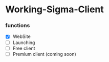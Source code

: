 # Working-Sigma-Client

### functions
- [x] WebSite
- [ ] Launching 
- [ ] Free client
- [ ] Premium client (coming soon)
